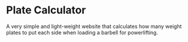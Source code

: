 # Plate Calculator

A very simple and light-weight website that calculates how many weight plates to put each side when loading a barbell for powerlifting.

